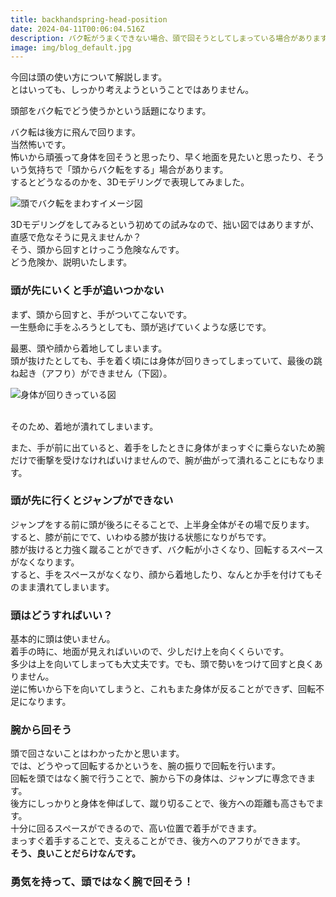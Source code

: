 ```yaml
---
title: backhandspring-head-position
date: 2024-04-11T00:06:04.516Z
description: バク転がうまくできない場合、頭で回そうとしてしまっている場合があります。
image: img/blog_default.jpg
---
```

今回は頭の使い方について解説します。\
とはいっても、しっかり考えようということではありません。

頭部をバク転でどう使うかという話題になります。

バク転は後方に飛んで回ります。\
当然怖いです。\
怖いから頑張って身体を回そうと思ったり、早く地面を見たいと思ったり、そういう気持ちで「頭からバク転をする」場合があります。\
するとどうなるのかを、3Dモデリングで表現してみました。

![頭でバク転をまわすイメージ図](img/justsketchme-screenshot.png "頭でバク転を回すイメージ図")

3Dモデリングをしてみるという初めての試みなので、拙い図ではありますが、直感で危なそうに見えませんか？\
そう、頭から回すとけっこう危険なんです。\
どう危険か、説明いたします。

### 頭が先にいくと手が追いつかない

まず、頭から回すと、手がついてこないです。\
一生懸命に手をふろうとしても、頭が逃げていくような感じです。

最悪、頭や顔から着地してしまいます。\
頭が抜けたとしても、手を着く頃には身体が回りきってしまっていて、最後の跳ね起き（アフり）ができません（下図）。

![身体が回りきっている図](img/justsketchme-screenshot-1-.png "身体が回りきっている図")

\
そのため、着地が潰れてしまいます。

また、手が前に出ていると、着手をしたときに身体がまっすぐに乗らないため腕だけで衝撃を受けなければいけませんので、腕が曲がって潰れることにもなります。

### 頭が先に行くとジャンプができない

ジャンプをする前に頭が後ろにそることで、上半身全体がその場で反ります。\
すると、膝が前にでて、いわゆる膝が抜ける状態になりがちです。\
膝が抜けると力強く蹴ることができず、バク転が小さくなり、回転するスペースがなくなります。\
すると、手をスペースがなくなり、顔から着地したり、なんとか手を付けてもそのまま潰れてしまいます。

### 頭はどうすればいい？

基本的に頭は使いません。\
着手の時に、地面が見えればいいので、少しだけ上を向くくらいです。\
多少は上を向いてしまっても大丈夫です。でも、頭で勢いをつけて回すと良くありません。\
逆に怖いから下を向いてしまうと、これもまた身体が反ることができず、回転不足になります。

### 腕から回そう

頭で回さないことはわかったかと思います。\
では、どうやって回転するかというを、腕の振りで回転を行います。\
回転を頭ではなく腕で行うことで、腕から下の身体は、ジャンプに専念できます。\
後方にしっかりと身体を伸ばして、蹴り切ることで、後方への距離も高さもでます。\
十分に回るスペースができるので、高い位置で着手ができます。\
まっすぐ着手することで、支えることができ、後方へのアフりができます。\
**そう、良いことだらけなんです。**

### 勇気を持って、頭ではなく腕で回そう！